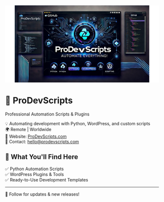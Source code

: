 <p align="center">
    <img src="https://raw.githubusercontent.com/ProDevScripts/ProDevScripts/main/proDevScripts.jpg" alt="ProDevScripts GitHub Banner">
</p>


# 🚀 ProDevScripts  
Professional Automation Scripts & Plugins  

💡 Automating development with Python, WordPress, and custom scripts  
🌍 Remote | Worldwide  
🔗 Website: [ProDevScripts.com](https://ProDevScripts.com)  
📩 Contact: [hello@prodevscripts.com](mailto:hello@prodevscripts.com)  

## 📌 What You'll Find Here  
✅ Python Automation Scripts  
✅ WordPress Plugins & Tools  
✅ Ready-to-Use Development Templates  

---
🌟 Follow for updates & new releases!  
<!--
**ProDevScripts/ProDevScripts** is a ✨ _special_ ✨ repository because its `README.md` (this file) appears on your GitHub profile.

Here are some ideas to get you started:

- 🔭 I’m currently working on ...
- 🌱 I’m currently learning ...
- 👯 I’m looking to collaborate on ...
- 🤔 I’m looking for help with ...
- 💬 Ask me about ...
- 📫 How to reach me: ...
- 😄 Pronouns: ...
- ⚡ Fun fact: ...
-->
